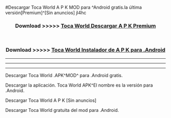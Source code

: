 #Descargar Toca World  A P K MOD para ^Android gratis.la última versión[Premium]^[Sin anuncios] jl4hc



<div align="center">
<h3>Download >>>>> <a href="https://es-web.web.app/?es= Toca World ">Toca World  Descargar A P K Premium</a></h3><br>

<h3>Download >>>>> <a href="https://es-web.web.app/?es= Toca World ">Toca World  Instalador de A P K para .Android</a></h3>
</div>


----------------------------------------------------------

----------------------------------------------------------

----------------------------------------------------------

Descargar Toca World  .APK^MOD^ para .Android gratis.

Descargar la aplicación. Toca World  APK^El nombre es la versión para .Android.

Descargar Toca World  A P K [Sin anuncios]

Descargar Toca World  gratuita del mod para .Android.